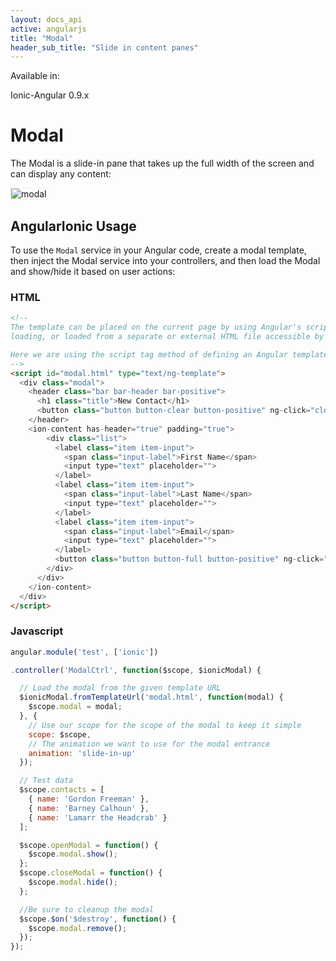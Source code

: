 ```yaml
---
layout: docs_api
active: angularjs
title: "Modal"
header_sub_title: "Slide in content panes"
---
```


Available in:
<div class="label label-danger">Ionic-Angular 0.9.x</div>


Modal
===

The Modal is a slide-in pane that takes up the full width of the screen and can display any content:

<img src="http://ionicframework.com.s3.amazonaws.com/docs/controllers/modal.gif" alt="modal" style="border: 1px solid #eee;">

## AngularIonic Usage

To use the `Modal` service in your Angular code, create a modal template, then inject the Modal service into your
controllers, and then load the Modal and show/hide it based on user actions:

### HTML

```html
<!--
The template can be placed on the current page by using Angular's script template
loading, or loaded from a separate or external HTML file accessible by URL.

Here we are using the script tag method of defining an Angular template.
-->
<script id="modal.html" type="text/ng-template">
  <div class="modal">
    <header class="bar bar-header bar-positive">
      <h1 class="title">New Contact</h1>
      <button class="button button-clear button-positive" ng-click="closeModal()">Cancel</button>
    </header>
    <ion-content has-header="true" padding="true">
        <div class="list">
          <label class="item item-input">
            <span class="input-label">First Name</span>
            <input type="text" placeholder="">
          </label>
          <label class="item item-input">
            <span class="input-label">Last Name</span>
            <input type="text" placeholder="">
          </label>
          <label class="item item-input">
            <span class="input-label">Email</span>
            <input type="text" placeholder="">
          </label>
          <button class="button button-full button-positive" ng-click="closeModal()">Create</button>
        </div>
      </div>
    </ion-content>
  </div>
</script>
```

### Javascript

```javascript
angular.module('test', ['ionic'])

.controller('ModalCtrl', function($scope, $ionicModal) {

  // Load the modal from the given template URL
  $ionicModal.fromTemplateUrl('modal.html', function(modal) {
    $scope.modal = modal;
  }, {
    // Use our scope for the scope of the modal to keep it simple
    scope: $scope,
    // The animation we want to use for the modal entrance
    animation: 'slide-in-up'
  });

  // Test data
  $scope.contacts = [
    { name: 'Gordon Freeman' },
    { name: 'Barney Calhoun' },
    { name: 'Lamarr the Headcrab' }
  ];

  $scope.openModal = function() {
    $scope.modal.show();
  };
  $scope.closeModal = function() {
    $scope.modal.hide();
  };

  //Be sure to cleanup the modal
  $scope.$on('$destroy', function() {
    $scope.modal.remove();
  });
});
```

